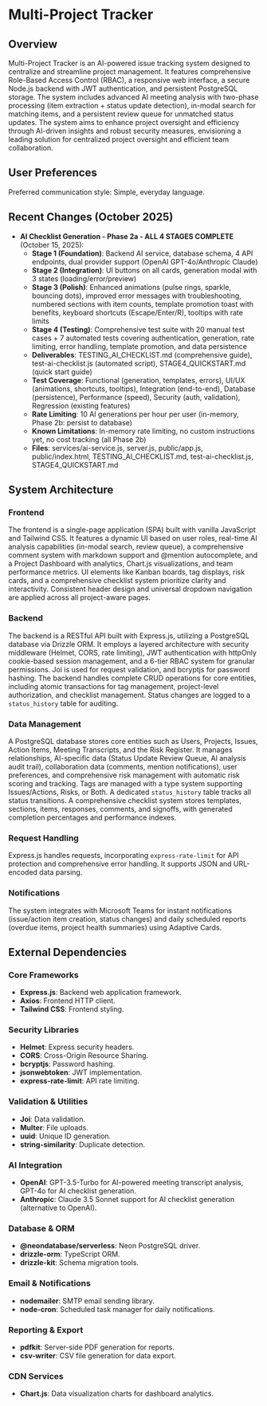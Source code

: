 # Multi-Project Tracker

## Overview
Multi-Project Tracker is an AI-powered issue tracking system designed to centralize and streamline project management. It features comprehensive Role-Based Access Control (RBAC), a responsive web interface, a secure Node.js backend with JWT authentication, and persistent PostgreSQL storage. The system includes advanced AI meeting analysis with two-phase processing (item extraction + status update detection), in-modal search for matching items, and a persistent review queue for unmatched status updates. The system aims to enhance project oversight and efficiency through AI-driven insights and robust security measures, envisioning a leading solution for centralized project oversight and efficient team collaboration.

## User Preferences
Preferred communication style: Simple, everyday language.

## Recent Changes (October 2025)
- **AI Checklist Generation - Phase 2a - ALL 4 STAGES COMPLETE** (October 15, 2025):
  - **Stage 1 (Foundation)**: Backend AI service, database schema, 4 API endpoints, dual provider support (OpenAI GPT-4o/Anthropic Claude)
  - **Stage 2 (Integration)**: UI buttons on all cards, generation modal with 3 states (loading/error/preview)
  - **Stage 3 (Polish)**: Enhanced animations (pulse rings, sparkle, bouncing dots), improved error messages with troubleshooting, numbered sections with item counts, template promotion toast with benefits, keyboard shortcuts (Escape/Enter/R), tooltips with rate limits
  - **Stage 4 (Testing)**: Comprehensive test suite with 20 manual test cases + 7 automated tests covering authentication, generation, rate limiting, error handling, template promotion, and data persistence
  - **Deliverables**: TESTING_AI_CHECKLIST.md (comprehensive guide), test-ai-checklist.js (automated script), STAGE4_QUICKSTART.md (quick start guide)
  - **Test Coverage**: Functional (generation, templates, errors), UI/UX (animations, shortcuts, tooltips), Integration (end-to-end), Database (persistence), Performance (speed), Security (auth, validation), Regression (existing features)
  - **Rate Limiting**: 10 AI generations per hour per user (in-memory, Phase 2b: persist to database)
  - **Known Limitations**: In-memory rate limiting, no custom instructions yet, no cost tracking (all Phase 2b)
  - **Files**: services/ai-service.js, server.js, public/app.js, public/index.html, TESTING_AI_CHECKLIST.md, test-ai-checklist.js, STAGE4_QUICKSTART.md

## System Architecture

### Frontend
The frontend is a single-page application (SPA) built with vanilla JavaScript and Tailwind CSS. It features a dynamic UI based on user roles, real-time AI analysis capabilities (in-modal search, review queue), a comprehensive comment system with markdown support and @mention autocomplete, and a Project Dashboard with analytics, Chart.js visualizations, and team performance metrics. UI elements like Kanban boards, tag displays, risk cards, and a comprehensive checklist system prioritize clarity and interactivity. Consistent header design and universal dropdown navigation are applied across all project-aware pages.

### Backend
The backend is a RESTful API built with Express.js, utilizing a PostgreSQL database via Drizzle ORM. It employs a layered architecture with security middleware (Helmet, CORS, rate limiting), JWT authentication with httpOnly cookie-based session management, and a 6-tier RBAC system for granular permissions. Joi is used for request validation, and bcryptjs for password hashing. The backend handles complete CRUD operations for core entities, including atomic transactions for tag management, project-level authorization, and checklist management. Status changes are logged to a `status_history` table for auditing.

### Data Management
A PostgreSQL database stores core entities such as Users, Projects, Issues, Action Items, Meeting Transcripts, and the Risk Register. It manages relationships, AI-specific data (Status Update Review Queue, AI analysis audit trail), collaboration data (comments, mention notifications), user preferences, and comprehensive risk management with automatic risk scoring and tracking. Tags are managed with a type system supporting Issues/Actions, Risks, or Both. A dedicated `status_history` table tracks all status transitions. A comprehensive checklist system stores templates, sections, items, responses, comments, and signoffs, with generated completion percentages and performance indexes.

### Request Handling
Express.js handles requests, incorporating `express-rate-limit` for API protection and comprehensive error handling. It supports JSON and URL-encoded data parsing.

### Notifications
The system integrates with Microsoft Teams for instant notifications (issue/action item creation, status changes) and daily scheduled reports (overdue items, project health summaries) using Adaptive Cards.

## External Dependencies

### Core Frameworks
- **Express.js**: Backend web application framework.
- **Axios**: Frontend HTTP client.
- **Tailwind CSS**: Frontend styling.

### Security Libraries
- **Helmet**: Express security headers.
- **CORS**: Cross-Origin Resource Sharing.
- **bcryptjs**: Password hashing.
- **jsonwebtoken**: JWT implementation.
- **express-rate-limit**: API rate limiting.

### Validation & Utilities
- **Joi**: Data validation.
- **Multer**: File uploads.
- **uuid**: Unique ID generation.
- **string-similarity**: Duplicate detection.

### AI Integration
- **OpenAI**: GPT-3.5-Turbo for AI-powered meeting transcript analysis, GPT-4o for AI checklist generation.
- **Anthropic**: Claude 3.5 Sonnet support for AI checklist generation (alternative to OpenAI).

### Database & ORM
- **@neondatabase/serverless**: Neon PostgreSQL driver.
- **drizzle-orm**: TypeScript ORM.
- **drizzle-kit**: Schema migration tools.

### Email & Notifications
- **nodemailer**: SMTP email sending library.
- **node-cron**: Scheduled task manager for daily notifications.

### Reporting & Export
- **pdfkit**: Server-side PDF generation for reports.
- **csv-writer**: CSV file generation for data export.

### CDN Services
- **Chart.js**: Data visualization charts for dashboard analytics.